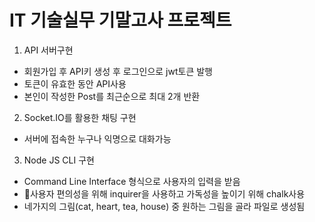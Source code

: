 # IT 기술실무 기말고사 프로젝트
1. API  서버구현
 - 회원가입 후 API키 생성 후 로그인으로 jwt토큰 발행
 - 토큰이 유효한 동안 API사용
 - 본인이 작성한 Post를 최근순으로 최대 2개 반환
2. Socket.IO를 활용한 채팅 구현
 - 서버에 접속한 누구나 익명으로 대화가능 

3. Node JS CLI 구현
 - Command Line Interface 형식으로 사용자의 입력을 받음
 - 사용자 편의성을 위해 inquirer을 사용하고 가독성을 높이기 위해 chalk사용
 - 네가지의 그림(cat, heart, tea, house) 중 원하는 그림을 골라 파일로 생성됨
